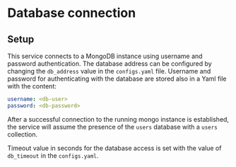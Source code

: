 # Database connection

## Setup

This service connects to a MongoDB instance using username and password authentication.
The database address can be configured by changing the `db_address` value in the `configs.yaml` file. Username and password for authenticating with the database are stored also in a Yaml file with the content:

```yaml
username: <db-user>
password: <db-password>
```

After a successful connection to the running mongo instance is established, the service will assume the presence of the `users` database with a `users` collection.

Timeout value in seconds for the database access is set with the value of `db_timeout` in the `configs.yaml`.
